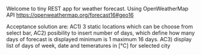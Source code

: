 Welcome to tiny REST app for weather forecast. Using OpenWeatherMap API 
https://openweathermap.org/forecast16#geo16

Acceptance solution are:
AC1) 3 static locations which can be choose from select bar,
AC2) posibility to insert number of days, which define how many days of forecast is displayed minimum is 1 maximum 16 days.
AC3) display list of days of week, date and temeratures in [°C] for selected city

